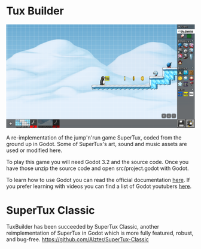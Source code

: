 # Tux Builder

![Screenshot of the editor](https://raw.githubusercontent.com/Alzter/TuxBuilder/master/EditorScreenshot.png)

A re-implementation of the jump'n'run game SuperTux, coded from the ground up in Godot.
Some of SuperTux's art, sound and music assets are used or modified here.

To play this game you will need Godot 3.2 and the source code. Once you have those unzip
the source code and open src/project.godot with Godot.

To learn how to use Godot you can read the official documentation [here](https://docs.godotengine.org/en/3.1/).
If you prefer learning with videos you can find a list of Godot youtubers [here](https://docs.godotengine.org/en/3.2/community/tutorials.html).

# SuperTux Classic

TuxBuilder has been succeeded by SuperTux Classic, another reimplementation of SuperTux in Godot which is more fully featured, robust, and bug-free.
https://github.com/Alzter/SuperTux-Classic
